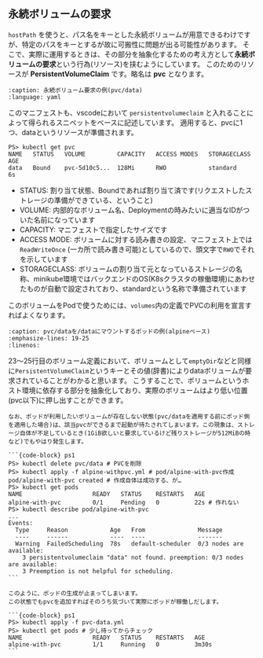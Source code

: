 ## 永続ボリュームの要求

`hostPath` を使うと、パス名をキーとした永続ボリュームが用意できるわけですが、特定のパスをキーとするが故に可搬性に問題が出る可能性があります。
そこで、実際に運用するときは、その部分を抽象化するための考え方として**永続ボリュームの要求**という行為(リソース)を挟むようにしています。
このためのリソースが **PersistentVolumeClaim** です。略名は **pvc** となります。

```{literalinclude} codes/pvc-data.yml
:caption: 永続ボリューム要求の例(pvc/data)
:language: yaml
```

このマニフェストも、vscodeにおいて `persistentvolumeclaim` と入れることによって得られるスニペットをベースに記述しています。
適用すると、pvcに1つ、dataというリソースが準備されます。

```
PS> kubectl get pvc
NAME   STATUS   VOLUME         CAPACITY   ACCESS MODES   STORAGECLASS   AGE
data   Bound    pvc-5d10c5...  128Mi      RWO            standard       6s
```

* STATUS: 割り当て状態、Boundであれば割り当て済です(リクエストしたストレージの準備ができている、ということ)
* VOLUME: 内部的なボリューム名、Deploymentの時みたいに適当なIDがついた名前になっています
* CAPACITY: マニフェストで指定したサイズです
* ACCESS MODE: ボリュームに対する読み書きの設定、マニフェスト上では `ReadWriteOnce` (一カ所で読み書き可能)としているので、頭文字で`RWO`でそれを示しています
* STORAGECLASS: ボリュームの割り当て元となっているストレージの名称、minikube環境ではバックエンドのOS(K8sクラスタの稼働環境)にあわせたものが自動で設定されており、standardという名称で準備されています

このボリュームをPodで使うためには、`volumes`内の定義でPVCの利用を宣言すればよくなります。

```{literalinclude} codes/alpine-withpvc.yml
:caption: pvc/dataを/dataにマウントするポッドの例(alpineベース)
:emphasize-lines: 19-25
:linenos:
```

23〜25行目のボリューム定義において、ボリュームとして`emptyDir`などと同様に`PersistentVolumeClaim`というキーとその値(辞書)によりdataボリュームが要求されていることがわかると思います。
こうすることで、ボリュームというホスト環境に依存する部分を抽象化しており、実際のボリュームはより低い位置(pvc以下)に押し出すことができます。

````{tip}
なお、ポッドが利用したいボリュームが存在しない状態(pvc/dataを適用する前にポッド側を適用した場合)は、該当pvcができるまで起動が待たされてしまいます。この現象は、ストレージ自体が不足しているとき(1GiB欲しいと要求しているけど残りストレージが512MiBの時など)でもやはり発生します。

```{code-block} ps1
PS> kubectl delete pvc/data # PVCを削除
PS> kubectl apply -f alpine-withpvc.yml # pod/alpine-with-pvc作成
pod/alpine-with-pvc created # 作成自体は成功する、が…
PS> kubectl get pods
NAME                    READY   STATUS    RESTARTS   AGE
alpine-with-pvc         0/1     Pending   0          22s # 作れない
PS> kubectl describe pod/alpine-with-pvc
...
Events:
  Type     Reason            Age   From               Message
  ----     ------            ----  ----               -------
  Warning  FailedScheduling  78s   default-scheduler  0/3 nodes are available:
    3 persistentvolumeclaim "data" not found. preemption: 0/3 nodes are available:
    3 Preemption is not helpful for scheduling.
```

このように、ポッドの生成が止まってしまいます。
この状態でもpvcを追加すればそのうち気づいて実際にポッドが稼働しだします。

```{code-block} ps1
PS> kubectl apply -f pvc-data.yml
PS> kubectl get pods # 少し待ってからチェック
NAME                    READY   STATUS    RESTARTS   AGE
alpine-with-pvc         1/1     Running   0          3m30s
```

````

